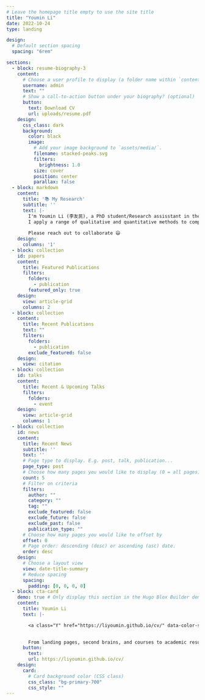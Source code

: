 ```yaml
---
# Leave the homepage title empty to use the site title
title: "Youmin Li"
date: 2022-10-24
type: landing

design:
  # Default section spacing
  spacing: "6rem"

sections:
  - block: resume-biography-3
    content:
      # Choose a user profile to display (a folder name within `content/authors/`)
      username: admin
      text: ""
      # Show a call-to-action button under your biography? (optional)
      button:
        text: Download CV
        url: uploads/resume.pdf
    design:
      css_class: dark
      background:
        color: black
        image:
          # Add your image background to `assets/media/`.
          filename: stacked-peaks.svg
          filters:
            brightness: 1.0
          size: cover
          position: center
          parallax: false
  - block: markdown
    content:
      title: '📚 My Research'
      subtitle: ''
      text: |-
        I'm Youmin Li (李友民), a PhD student/Research assisstant in the EIAP team at FRE - CALS - IFAS - University Florida. I interested in interdisplinary of machine learning, GIS and Remote Sensing application in AgEcon research.  
        I apply a range of qualitative and quantitative methods to comprehensively investigate the role of agricultural science and technology in the Rangeland AgEconomy. I grow up in Inner Mongolia - China, and enjoy the prairie life. That's why I passionate in rangeland AgEcon.
    
        Please reach out to collaborate 😃
    design:
      columns: '1'
  - block: collection
    id: papers
    content:
      title: Featured Publications
      filters:
        folders:
          - publication
        featured_only: true
    design:
      view: article-grid
      columns: 2
  - block: collection
    content:
      title: Recent Publications
      text: ""
      filters:
        folders:
          - publication
        exclude_featured: false
    design:
      view: citation
  - block: collection
    id: talks
    content:
      title: Recent & Upcoming Talks
      filters:
        folders:
          - event
    design:
      view: article-grid
      columns: 1
  - block: collection
    id: news
    content:
      title: Recent News
      subtitle: ''
      text: ''
      # Page type to display. E.g. post, talk, publication...
      page_type: post
      # Choose how many pages you would like to display (0 = all pages)
      count: 5
      # Filter on criteria
      filters:
        author: ""
        category: ""
        tag: ""
        exclude_featured: false
        exclude_future: false
        exclude_past: false
        publication_type: ""
      # Choose how many pages you would like to offset by
      offset: 0
      # Page order: descending (desc) or ascending (asc) date.
      order: desc
    design:
      # Choose a layout view
      view: date-title-summary
      # Reduce spacing
      spacing:
        padding: [0, 0, 0, 0]
  - block: cta-card
    demo: true # Only display this section in the Hugo Blox Builder demo site
    content:
      title: Youmin Li
      text: |-

        <a class="Y" href="https://liyoumin.github.io/cv/" data-color-scheme="no-preference: light; light: light; dark: dark;" data-icon="octicon-star" data-size="large" data-show-count="true" aria-label="">Star</a>

        
        From landing pages, second brains, and courses to academic resumés, conferences, and tech blogs.
      button:
        text:
        url: https://liyoumin.github.io/cv/
    design:
      card:
        # Card background color (CSS class)
        css_class: "bg-primary-700"
        css_style: ""
---
```

